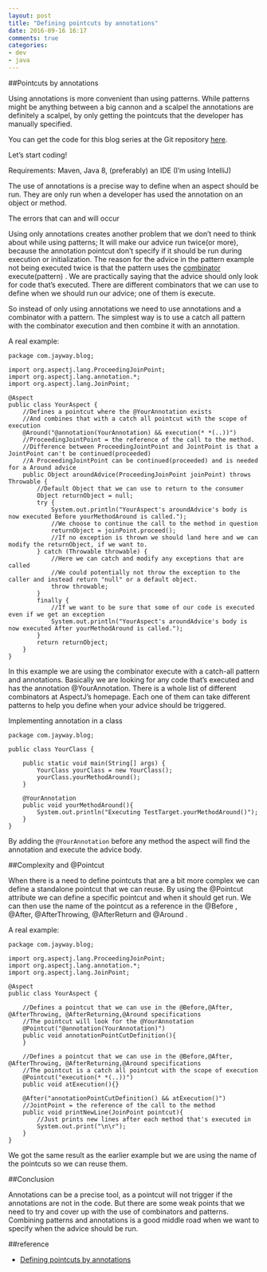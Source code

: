 ```yaml
---
layout: post
title: "Defining pointcuts by annotations"
date: 2016-09-16 16:17
comments: true
categories: 
- dev
- java
---
```

##Pointcuts by annotations

Using annotations is more convenient than using patterns. While patterns might be anything between a big cannon and a scalpel the annotations are definitely a scalpel, by only getting the pointcuts that the developer has manually specified.

You can get the code for this blog series at the Git repository [here](https://github.com/Nosfert/AspectJ-Tutorial-jayway).

<!-- more -->

Let’s start coding!

Requirements: Maven, Java 8, (preferably) an IDE (I’m using IntelliJ)

The use of annotations is a precise way to define when an aspect should be run. They are only run when a developer has used the annotation on an object or method.

The errors that can and will occur

Using only annotations creates another problem that we don’t need to think about while using patterns; It will make our advice run twice(or more), because the annotation pointcut don’t specify if it should be run during execution or initialization. The reason for the advice in the pattern example not being executed twice is that the pattern uses the [combinator](https://eclipse.org/aspectj/doc/released/progguide/semantics-pointcuts.html) execute(pattern) . We are practically saying that the advice should only look for code that’s executed. There are different combinators that we can use to define when we should run our advice; one of them is execute.

So instead of only using annotations we need to use annotations and a combinator with a pattern. The simplest way is to use a catch all pattern with the combinator execution and then combine it with an annotation.

A real example:

```
package com.jayway.blog;

import org.aspectj.lang.ProceedingJoinPoint;
import org.aspectj.lang.annotation.*;
import org.aspectj.lang.JoinPoint;

@Aspect
public class YourAspect {
    //Defines a pointcut where the @YourAnnotation exists
    //And combines that with a catch all pointcut with the scope of execution
    @Around("@annotation(YourAnnotation) && execution(* *(..))")
    //ProceedingJointPoint = the reference of the call to the method.
    //Difference between ProceedingJointPoint and JointPoint is that a JointPoint can't be continued(proceeded)
    //A ProceedingJointPoint can be continued(proceeded) and is needed for a Around advice
    public Object aroundAdvice(ProceedingJoinPoint joinPoint) throws Throwable {
        //Default Object that we can use to return to the consumer
        Object returnObject = null;
        try {
            System.out.println("YourAspect's aroundAdvice's body is now executed Before yourMethodAround is called.");
            //We choose to continue the call to the method in question
            returnObject = joinPoint.proceed();
            //If no exception is thrown we should land here and we can modify the returnObject, if we want to.
        } catch (Throwable throwable) {
            //Here we can catch and modify any exceptions that are called
            //We could potentially not throw the exception to the caller and instead return "null" or a default object.
            throw throwable;
        }
        finally {
            //If we want to be sure that some of our code is executed even if we get an exception
            System.out.println("YourAspect's aroundAdvice's body is now executed After yourMethodAround is called.");
        }
        return returnObject;
    }
}
```

In this example we are using the combinator execute with a catch-all pattern and annotations. Basically we are looking for any code that’s executed and has the annotation @YourAnnotation. There is a whole list of different combinators at AspectJ’s homepage. Each one of them can take different patterns to help you define when your advice should be triggered.

Implementing annotation in a class

```
package com.jayway.blog;

public class YourClass {

    public static void main(String[] args) {
        YourClass yourClass = new YourClass();
        yourClass.yourMethodAround();
    }

    @YourAnnotation
    public void yourMethodAround(){
        System.out.println("Executing TestTarget.yourMethodAround()");
    }
}
```

By adding the ``@YourAnnotation``  before any method the aspect will find the annotation and execute the advice body.

##Complexity and @Pointcut

When there is a need to define pointcuts that are a bit more complex we can define a standalone pointcut that we can reuse. By using the @Pointcut attribute we can define a specific pointcut and when it should get run. We can then use the name of the pointcut as a reference in the @Before ,  @After, @AfterThrowing,  @AfterReturn  and @Around .

A real example:

```
package com.jayway.blog;

import org.aspectj.lang.ProceedingJoinPoint;
import org.aspectj.lang.annotation.*;
import org.aspectj.lang.JoinPoint;

@Aspect
public class YourAspect {

    //Defines a pointcut that we can use in the @Before,@After, @AfterThrowing, @AfterReturning,@Around specifications
    //The pointcut will look for the @YourAnnotation
    @Pointcut("@annotation(YourAnnotation)")
    public void annotationPointCutDefinition(){
    }

    //Defines a pointcut that we can use in the @Before,@After, @AfterThrowing, @AfterReturning,@Around specifications
    //The pointcut is a catch all pointcut with the scope of execution
    @Pointcut("execution(* *(..))")
    public void atExecution(){}

    @After("annotationPointCutDefinition() && atExecution()")
    //JointPoint = the reference of the call to the method
    public void printNewLine(JoinPoint pointcut){
        //Just prints new lines after each method that's executed in
        System.out.print("\n\r");
    }
}
```

We got the same result as the earlier example but we are using the name of the pointcuts so we can reuse them.

##Conclusion

Annotations can be a precise tool, as a pointcut will not trigger if the annotations are not in the code. But there are some weak points that we need to try and cover up with the use of combinators and patterns. Combining patterns and annotations is a good middle road when we want to specify when the advice should be run.

##reference
+ [Defining pointcuts by annotations](http://blog.jayway.com/2015/09/08/defining-pointcuts-by-annotations/)
